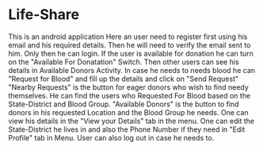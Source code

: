 # Life-Share
This is an android application
Here an user need to register first using his email and his required details. Then he will need to verify the email sent to him. Only then he can login.
If the user is available for donation he can turn on the "Available For Donatation" Switch. Then other users can see his details in Available Donors Activity.
In case he needs to needs blood he can "Request for Blood" and fill up the details and click on "Send Request"
"Nearby Requests" is the button for eager donors who wish to find needy themselves. He can find the users who Requested For Blood based on the State-District and Blood Group.
"Available Donors" is the button to find donors in his requested Location and the Blood Group he needs.
One can view his details in the "View your Details" tab in the menu.
One can edit the State-District he lives in and also the Phone Number if they need in "Edit Profile" tab in Menu.
User can also log out in case he needs to.
